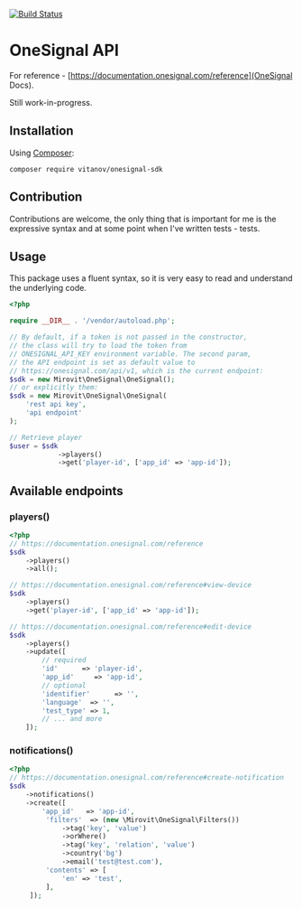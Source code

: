 [![Build Status](https://travis-ci.org/vitanov/onesignal-sdk.svg?branch=master)](https://travis-ci.org/vitanov/onesignal-sdk)

# OneSignal API

For reference - [https://documentation.onesignal.com/reference](OneSignal Docs).

Still work-in-progress.

## Installation

Using [Composer](http://getcomposer.org):

```
composer require vitanov/onesignal-sdk
```

## Contribution

Contributions are welcome, the only thing that is important for me is the expressive syntax and at some point when I've written tests - tests.

## Usage

This package uses a fluent syntax, so it is very easy to read and understand the underlying code.

```php
<?php

require __DIR__ . '/vendor/autoload.php';

// By default, if a token is not passed in the constructor,
// the class will try to load the token from
// ONESIGNAL_API_KEY environment variable. The second param,
// the API endpoint is set as default value to
// https://onesignal.com/api/v1, which is the current endpoint:
$sdk = new Mirovit\OneSignal\OneSignal();
// or explicitly them:
$sdk = new Mirovit\OneSignal\OneSignal(
    'rest api key',
    'api endpoint'
);

// Retrieve player
$user = $sdk
            ->players()
            ->get('player-id', ['app_id' => 'app-id']);
```

## Available endpoints

### players()

```php
<?php
// https://documentation.onesignal.com/reference
$sdk
    ->players()
    ->all();

// https://documentation.onesignal.com/reference#view-device
$sdk
    ->players()
    ->get('player-id', ['app_id' => 'app-id']);

// https://documentation.onesignal.com/reference#edit-device
$sdk
    ->players()
    ->update([
        // required
        'id'      => 'player-id',
        'app_id'     => 'app-id',
        // optional
        'identifier'      => '',
        'language'  => '',
        'test_type' => 1,
        // ... and more
    ]);
```

### notifications()

```php
<?php
// https://documentation.onesignal.com/reference#create-notification
$sdk
    ->notifications()
    ->create([
        'app_id'   => 'app-id',
         'filters'  => (new \Mirovit\OneSignal\Filters())
             ->tag('key', 'value')
             ->orWhere()
             ->tag('key', 'relation', 'value')
             ->country('bg')
             ->email('test@test.com'),
         'contents' => [
             'en' => 'test',
         ],
     ]);
```

